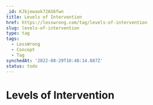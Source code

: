 ```yaml
---
_id: KJbjewaok72AS6fwn
title: Levels of Intervention
href: https://lesswrong.com/tag/levels-of-intervention
slug: levels-of-intervention
type: tag
tags:
  - LessWrong
  - Concept
  - Tag
synchedAt: '2022-08-29T10:48:14.887Z'
status: todo
---
```


# Levels of Intervention
